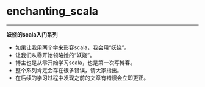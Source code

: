 # enchanting_scala
----

**妖娆的scala入门系列**


+ 如果让我用两个字来形容scala，我会用“妖娆”。
+ 让我们从零开始领略她的“妖娆”。
+ 博主也是从零开始学习scala，也是第一次写博客。
+ 整个系列肯定会存在很多错误，请大家指出。
+ 在后续的学习过程中发现之前的文章有错误会立即更正。
